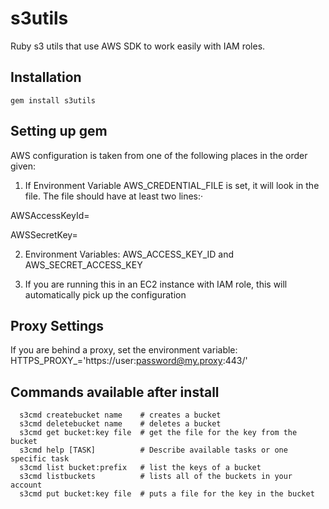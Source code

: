 s3utils
=======

Ruby s3 utils that use AWS SDK to work easily with IAM roles.

Installation
-------------

    gem install s3utils

Setting up gem
---------------

AWS configuration is taken from one of the following places in the order
given:

 1. If Environment Variable AWS_CREDENTIAL_FILE is set, it will
    look in the file. The file should have at least two lines:·


AWSAccessKeyId=

AWSSecretKey=

    
 2. Environment Variables:
    AWS_ACCESS_KEY_ID and
    AWS_SECRET_ACCESS_KEY 
    
 3. If you are running this in an EC2 instance with IAM role, this will automatically pick up the configuration

Proxy Settings
------------

If you are behind a proxy, set the environment variable:
HTTPS_PROXY_='https://user:password@my.proxy:443/'

Commands available after install
----------------------------

      s3cmd createbucket name    # creates a bucket
      s3cmd deletebucket name    # deletes a bucket
      s3cmd get bucket:key file  # get the file for the key from the bucket
      s3cmd help [TASK]          # Describe available tasks or one specific task
      s3cmd list bucket:prefix   # list the keys of a bucket
      s3cmd listbuckets          # lists all of the buckets in your account
      s3cmd put bucket:key file  # puts a file for the key in the bucket
